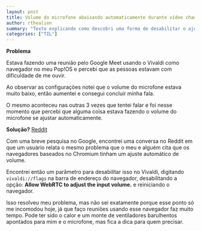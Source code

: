 ```yaml
---
layout: post
title: Volume do microfone abaixando automaticamente durante vídeo chamada
author: rthealien
summary: "Texto explicando como descobri uma forma de desabilitar o ajuste de volume do microfone durante chamadas"
categories: ["TIL"]
---
```


**Problema**

Estava fazendo uma reunião pelo Google Meet usando o Vivaldi como navegador no meu Pop!OS e percebi que as pessoas estavam com dificuldade de me ouvir.

Ao observar as configurações notei que o volume do microfone estava muito baixo, então aumentei e consegui concluir minha fala.

O mesmo aconteceu nas outras 3 vezes que tentei falar e foi nesse momento que percebi que alguma coisa estava fazendo o volume do microfone se ajustar automaticamente.

**Solução?** [Reddit]

Com uma breve pesquisa no Google, encontrei uma conversa no Reddit em que um usuário relata o mesmo problema que o meu e alguém cita que os navegadores baseados no Chromium tinham um ajuste automático de volume.

Encontrei então um parâmetro para desabilitar isso no Vivaldi, digitando `vivaldi://flags` na barra de endereço do navegador, desabilitando a opção: **Allow WebRTC to adjust the input volume.** e reiniciando o navegador.

Isso resolveu meu problema, mas não sei exatamente porque esse ponto só me incomodou hoje, já que faço reuniões usando esse navegador faz muito tempo. Pode ter sido o calor e um monte de ventiladores barulhentos apontados para mim e o microfone, mas fica a dica para quem precisar.


[Reddit]:https://www.reddit.com/r/pop_os/comments/mr31ug/comment/lixmg83/
